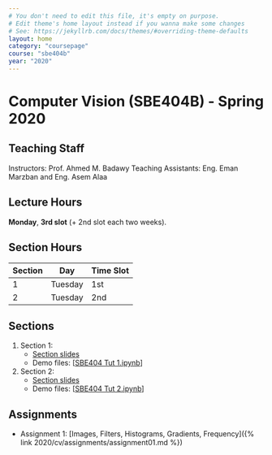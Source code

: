 ```yaml
---
# You don't need to edit this file, it's empty on purpose.
# Edit theme's home layout instead if you wanna make some changes
# See: https://jekyllrb.com/docs/themes/#overriding-theme-defaults
layout: home
category: "coursepage"
course: "sbe404b"
year: "2020"
---
```


# Computer Vision \(SBE404B\) - Spring 2020

## Teaching Staff

Instructors: Prof. Ahmed M. Badawy
Teaching Assistants: Eng. Eman Marzban and Eng. Asem Alaa

## Lecture Hours

**Monday**, **3rd slot** (+ 2nd slot each two weeks).

## Section Hours

| Section | Day | Time Slot |
|---------|-----|-----------|
|   1     | Tuesday | 1st |
|   2     | Tuesday | 2nd |

## Sections

1. Section 1:
    * [Section slides](/2020/cv/presentations/week01.pdf)
    * Demo files: \[[SBE404 Tut 1.ipynb](https://github.com/emanmarzban/Computer-Vision-2020/blob/master/SBE404%20Tut%201.ipynb)\]
2. Section 2:
    * [Section slides](/2020/cv/presentations/week02.pdf)
    * Demo files: \[[SBE404 Tut 2.ipynb](https://github.com/emanmarzban/Computer-Vision-2020/blob/master/SBE404%20Tut%202.ipynb)\]


## Assignments

* Assignment 1: [Images, Filters, Histograms, Gradients, Frequency]({% link 2020/cv/assignments/assignment01.md %})